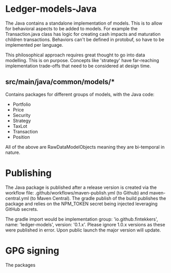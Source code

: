 # Ledger-models-Java

The Java contains a standalone implementation of models. This is to allow for behavioral aspects to be added to
models. For example the Transaction.java class has logic for creating cash impacts and
maturation children transactions. Behaviors can't be defined in protobuf, so have to be
implemented per language.

This philosophical approach requires great thought to go into data modelling. This is on purpose. Concepts like
'strategy' have far-reaching implementation trade-offs that need to be considered at design time.

## src/main/java/common/models/*

Contains packages for different groups of models, with the Java code:

* Portfolio
* Price
* Security
* Strategy
* TaxLot
* Transaction
* Position

All of the above are RawDataModelObjects meaning they are bi-temporal in nature. 


# Publishing

The Java package is published after a release version is created via the workflow file: .github/workflows/maven-publish.yml (to Github) and maven-central.yml (to Maven Central). The gradle publish of the build publishes the package and relies on the NPM_TOKEN secret being injected leveraging GitHub secrets.

The gradle import would be 
implementation group: 'io.github.fintekkers', name: 'ledger-models', version: '0.1.x'. Please ignore 1.0.x versions as these were published in error. Upon public launch the major version will update.

# GPG signing

The packages 